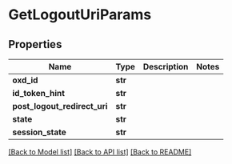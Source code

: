 # GetLogoutUriParams

## Properties
Name | Type | Description | Notes
------------ | ------------- | ------------- | -------------
**oxd_id** | **str** |  | 
**id_token_hint** | **str** |  | 
**post_logout_redirect_uri** | **str** |  | 
**state** | **str** |  | 
**session_state** | **str** |  | 

[[Back to Model list]](../README.md#documentation-for-models) [[Back to API list]](../README.md#documentation-for-api-endpoints) [[Back to README]](../README.md)

